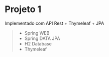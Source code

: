  # Projeto 1

Implementado com  API Rest + Thymeleaf + JPA
> - Spring WEB 
> - Spring DATA JPA 
> - H2 Database 
> - Thymeleaf